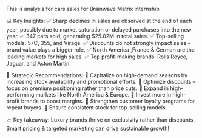 This is analysis for cars sales for Brainwave Matrix internship

📊 Key Insights:
✅ Sharp declines in sales are observed at the end of each year, possibly due to market saturation or delayed purchases into the new year.
✅ 347 cars sold, generating $25.02M in total sales.
✅ Top-selling models: 57C, 355, and Virage.
✅ Discounts do not strongly impact sales – brand value plays a bigger role.
✅ North America ,France & German are the leading markets for high sales.
✅ Top profit-making brands: Rolls Royce, Jaguar, and Aston Martin.

🚀 Strategic Recommendations:
🔹 Capitalize on high-demand seasons by increasing stock availability and promotional efforts.
🔹 Optimize discounts – focus on premium positioning rather than price cuts.
🔹 Expand in high-performing markets like North America & Europe.
🔹 Invest more in high-profit brands to boost margins.
🔹 Strengthen customer loyalty programs for repeat buyers.
🔹 Ensure consistent stock for top-selling models.

📈 Key takeaway: Luxury brands thrive on exclusivity rather than discounts. Smart pricing & targeted marketing can drive sustainable growth!
